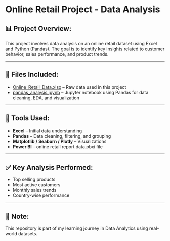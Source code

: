 # Online Retail Project - Data Analysis

## 📊 Project Overview:
This project involves data analysis on an online retail dataset using Excel and Python (Pandas). The goal is to identify key insights related to customer behavior, sales performance, and product trends.

---


## 📁 Files Included:

* [Online_Retail_Data.xlsx](./Online_Retail_Data.xlsx) – Raw data used in this project  
* [pandas_analysis.ipynb](./pandas_analysis.ipynb) – Jupyter notebook using Pandas for data cleaning, EDA, and visualization
  


---

## 🔧 Tools Used:

- **Excel** – Initial data understanding
- **Pandas** – Data cleaning, filtering, and grouping
- **Matplotlib / Seaborn / Plotly** – Visualizations
- **Power BI** –  online retail report data.pbxi file

---

## ✅ Key Analysis Performed:

- Top selling products
- Most active customers
- Monthly sales trends
- Country-wise performance



---

## 📌 Note:
This repository is part of my learning journey in Data Analytics using real-world datasets.

